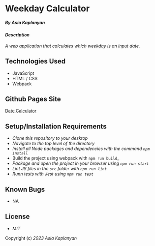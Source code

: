 # Weekday Calculator

##### By _Asia Kaplanyan_

#### _Description_

_A web application that calculates which weekday is an input date._

## Technologies Used

* JavaScript
* HTML / CSS
* Webpack

## Github Pages Site

[Date Calculator](https://asyakap.github.io/date-calculator/)

## Setup/Installation Requirements

* _Clone this repository to your desktop_
* _Navigate to the top level of the directory_
* _Install all Node packages and dependencies with the command ``npm install``_
* Build the project using webpack with ``npm run build``_
* _Package and open the project in your browser using ``npm run start``_
* _Lint JS files in the ``src`` folder with ``npm run lint``_
* _Runn tests with Jest using ``npm run test``_

## Known Bugs

* NA

## License

* _MIT_

Copyright (c) _2023_ _Asia Kaplanyan_
